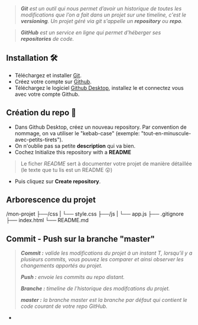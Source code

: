 >_***Git*** est un outil qui nous permet d’avoir un historique de toutes les modifications que l’on a fait dans un projet sur une timeline, c'est le ***versioning***. Un projet géré via git s'appelle un ***repository*** ou ***repo***._

>_***GitHub*** est un service en ligne qui permet d'héberger ses ***repositories*** de code._
## Installation :hammer_and_wrench:
- Téléchargez et installer [Git](https://git-scm.com/download).
- Créez votre compte sur [Github](https://github.com/).
- Téléchargez le logiciel [Github Desktop](https://desktop.github.com/), installez le et connectez vous avec votre compte Github.

## Création du repo :construction:
- Dans Github Desktop, créez un nouveau repository. Par convention de nommage, on va utiliser le "kebab-case" (exemple: "tout-en-minuscule-avec-petits-tirets"). 
- On n'oublie pas sa petite **description** qui va bien.
- Cochez Initialize this repository with a **README**
> Le ficher *README* sert à documenter votre projet de manière détaillée (le texte que tu lis est un README :astonished:)
- Puis cliquez sur **Create repository**.

## Arborescence du projet
/mon-projet
    ├──/css
    |    └── style.css
    ├──/js 
    |    └── app.js
    ├── .gitignore
    ├── index.html
    └── README.md

## Commit - Push sur la branche "master"
>_***Commit :*** valide les modifications du projet à un instant T, lorsqu’il y a plusieurs commits, vous pouvez les comparer et ainsi observer les changements apportés au projet._
>
>_***Push :*** envoie les commits au repo distant._
>
>_***Branche :*** timeline de l'historique des modifcations du projet._
>
>_***master :*** la branche master est la branche par défaut qui contient le code courant de votre repo GitHub._
- 
